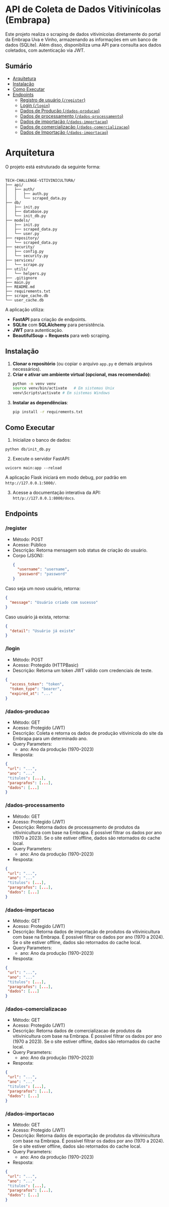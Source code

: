 # API de Coleta de Dados Vitivinícolas (Embrapa)

Este projeto realiza o scraping de dados vitivinícolas diretamente do portal da Embrapa Uva e Vinho, armazenando as informações em um banco de dados (SQLite). Além disso, disponibiliza uma API para consulta aos dados coletados, com autenticação via JWT.

## Sumário

- [Arquitetura](#arquitetura)
- [Instalação](#instalação)
- [Como Executar](#como-executar)
- [Endpoints](#endpoints)
  - [Registro de usuário (`/register`)](#/register-)
  - [Login (`/login`)](#/ogin-)
  - [Dados de Produção (`/dados-producao`)](#/dados-producao-)
  - [Dados de processamento (`/dados-processamento`)](#/dados-processamento-)
  - [Dados de importação (`/dados-importacao`)](#/dados-importacao-)
  - [Dados de comercialização (`/dados-comercializacao`)](#/dados-comercializacao-)
  - [Dados de Importação (`/dados-importacao`)](#/dados-importacao-)

# Arquitetura

O projeto está estruturado da seguinte forma:

```

TECH-CHALLENGE-VITIVINICULTURA/
├── api/
│   ├── auth/
│   │   ├── auth.py
│   │   └── scraped_data.py
├── db/
│   ├── init.py
│   ├── database.py
│   └── init_db.py
├── models/
│   ├── init.py
│   ├── scraped_data.py
│   └── user.py
├── repository/
│   └── scraped_data.py
├── security/
│   ├── config.py
│   └── security.py
├── services/
│   └── scrape.py
├── utils/
│   └── helpers.py
├── .gitignore
├── main.py
├── README.md
├── requirements.txt
├── scrape_cache.db
└── user_cache.db

```

A aplicação utiliza:

* **FastAPI** para criação de endpoints.
* **SQLite** com **SQLAlchemy** para persistência.
* **JWT** para autenticação.
* **BeautifulSoup** + **Requests** para web scraping.

## Instalação

1. **Clonar o repositório** (ou copiar o arquivo `app.py` e demais arquivos necessários).
2. **Criar e ativar um ambiente virtual (opcional, mas recomendado)**:
   ```bash
   python -m venv venv
   source venv/bin/activate   # Em sistemas Unix
   venv\Scripts\activate # Em sistemas Windows
   ```
3. **Instalar as dependências**:
   ```bash
   pip install -r requirements.txt
   ```

## Como Executar
1. Inicialize o banco de dados:

```
python db/init_db.py
```

2. Execute o servidor FastAPI:
```
uvicorn main:app --reload
```

A aplicação Flask iniciará em modo debug, por padrão em `http://127.0.0.1:5000/`.

3. Acesse a documentação interativa da API: `htt/p://127.0.0.1:8000/docs`.

## Endpoints

### /register
- Método: POST
- Acesso: Público
- Descrição: Retorna mensagem sob status de criação do usuário. 
- Corpo (JSON):
  ```json
  {
    "username": "username",
    "password": "password"
  }
  ```

Caso seja um novo usuário, retorna:
```json
{
  "message": "Usuário criado com sucesso"
}
```

Caso usuário já exista, retorna:
```json
{
  "detail": "Usuário já existe"
}
```

### /login
- Método: POST
- Acesso: Protegido (HTTPBasic)
- Descrição: Retorna um token JWT válido com credenciais de teste.

```json
{
  "access_token": "token",
  "token_type": "bearer",
  "expired_at": "..."
}
```

### /dados-producao
- Método: GET
- Acesso: Protegido (JWT)
- Descrição: Coleta e retorna os dados de produção vitivinícola do site da Embrapa para um determinado ano.
- Query Parameters:
    - ano: Ano da produção (1970–2023)
- Resposta:
 ```json
 {
  "url": "...",
  "ano": "..."
  "titulos": [...],
  "paragrafos": [...],
  "dados": [...]
} 
```

### /dados-processamento
- Método: GET
- Acesso: Protegido (JWT)
- Descrição: Retorna dados de processamento de produtos da vitivinicultura com base na Embrapa. É possível filtrar os dados por ano (1970 a 2023). Se o site estiver offline, dados são retornados do cache local. 
- Query Parameters:
    - ano: Ano da produção (1970–2023)
- Resposta:
 ```json
 {
  "url": "...",
  "ano": "..."
  "titulos": [...],
  "paragrafos": [...],
  "dados": [...]
} 
```

### /dados-importacao
- Método: GET
- Acesso: Protegido (JWT)
- Descrição: Retorna dados de importação de produtos da vitivinicultura com base na Embrapa. É possível filtrar os dados por ano (1970 a 2024). Se o site estiver offline, dados são retornados do cache local. 
- Query Parameters:
    - ano: Ano da produção (1970–2023)
- Resposta:
 ```json
 {
  "url": "...",
  "ano": "..."
  "titulos": [...],
  "paragrafos": [...],
  "dados": [...]
} 
```

### /dados-comercializacao
- Método: GET
- Acesso: Protegido (JWT)
- Descrição: Retorna dados de comercializacao de produtos da vitivinicultura com base na Embrapa. É possível filtrar os dados por ano (1970 a 2023). Se o site estiver offline, dados são retornados do cache local.
- Query Parameters:
    - ano: Ano da produção (1970–2023)
- Resposta:
 ```json
 {
  "url": "...",
  "ano": "..."
  "titulos": [...],
  "paragrafos": [...],
  "dados": [...]
} 
```

### /dados-importacao
- Método: GET
- Acesso: Protegido (JWT)
- Descrição: Retorna dados de exportação de produtos da vitivinicultura com base na Embrapa. É possível filtrar os dados por ano (1970 a 2024). Se o site estiver offline, dados são retornados do cache local. 
- Query Parameters:
    - ano: Ano da produção (1970–2023)
- Resposta:
 ```json
 {
  "url": "...",
  "ano": "..."
  "titulos": [...],
  "paragrafos": [...],
  "dados": [...]
} 
```
